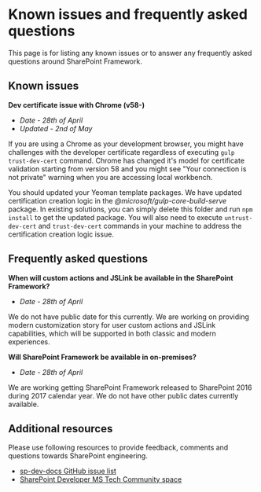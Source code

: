 # Known issues and frequently asked questions

This page is for listing any known issues or to answer any frequently asked questions around SharePoint Framework. 

## Known issues

**Dev certificate issue with Chrome (v58-)**
- *Date - 28th of April*
- *Updated - 2nd of May*

If you are using a Chrome as your development browser, you might have challenges with the developer certificate regardless of executing `gulp trust-dev-cert` command. Chrome has changed it's model for certificate validation starting from version 58 and you might see "Your connection is not private" warning when you are accessing local workbench.

You should updated your Yeoman template packages. We have updated certification creation logic in the *@microsoft/gulp-core-build-serve* package. In existing solutions, you can simply delete this folder and run `npm install` to get the updated package. You will also need to execute `untrust-dev-cert` and `trust-dev-cert` commands in your machine to address the certification creation logic issue. 

## Frequently asked questions

**When will custom actions and JSLink be available in the SharePoint Framework?**
- *Date - 28th of April*

We do not have public date for this currently. We are working on providing modern customization story for user custom actions and JSLink capabilities, which will be supported in both classic and modern experiences. 

**Will SharePoint Framework be available in on-premises?**
- *Date - 28th of April*

We are working getting SharePoint Framework released to SharePoint 2016 during 2017 calendar year. We do not have other public dates currently available. 

## Additional resources
Please use following resources to provide feedback, comments and questions towards SharePoint engineering. 

* [sp-dev-docs GitHub issue list](https://github.com/SharePoint/sp-dev-docs/issues)
* [SharePoint Developer MS Tech Community space](https://aka.ms/sppnp-community)
